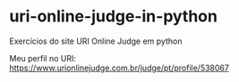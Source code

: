 # uri-online-judge-in-python
Exercícios do site URI Online Judge em python

Meu perfil no URI:
https://www.urionlinejudge.com.br/judge/pt/profile/538067
